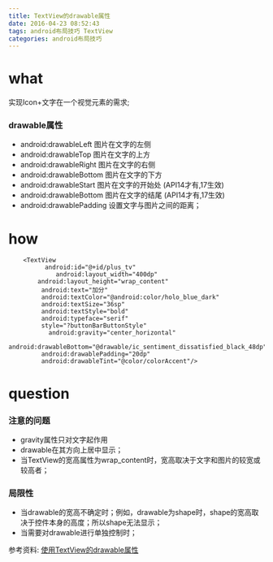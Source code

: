 ```yaml
---
title: TextView的drawable属性
date: 2016-04-23 08:52:43
tags: android布局技巧 TextView
categories: android布局技巧
---
```

# what
实现Icon+文字在一个视觉元素的需求;
### drawable属性
* android:drawableLeft 图片在文字的左侧  
* android:drawableTop 图片在文字的上方  
* android:drawableRight 图片在文字的右侧  
* android:drawableBottom 图片在文字的下方  
* android:drawableStart 图片在文字的开始处 (API14才有,17生效)  
* android:drawableBottom  图片在文字的结尾 (API14才有,17生效)  
* android:drawablePadding 设置文字与图片之间的距离；  


# how
		<TextView
      	 	  android:id="@+id/plus_tv"
				 android:layout_width="400dp"
            android:layout_height="wrap_content"
       		 android:text="加分"
        	 android:textColor="@android:color/holo_blue_dark"  
        	 android:textSize="36sp"
        	 android:textStyle="bold"
        	 android:typeface="serif"  
       		 style="?buttonBarButtonStyle"
    		   android:gravity="center_horizontal"
        	 android:drawableBottom="@drawable/ic_sentiment_dissatisfied_black_48dp"
        	 android:drawablePadding="20dp"
        	 android:drawableTint="@color/colorAccent"/>  



# question

### 注意的问题
* gravity属性只对文字起作用  
* drawable在其方向上居中显示；
* 当TextView的宽高属性为wrap_content时，宽高取决于文字和图片的较宽或较高者；

### 局限性
* 当drawable的宽高不确定时；例如，drawable为shape时，shape的宽高取决于控件本身的高度；所以shape无法显示；  
* 当需要对drawable进行单独控制时；

参考资料: [使用TextView的drawable属性](http://toughcoder.net/blog/2015/05/20/android-layout-trick-drawable-of-textview/)
